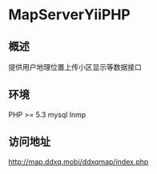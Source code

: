 MapServerYiiPHP
===============


## 概述
提供用户地理位置上传小区显示等数据接口 


## 环境
PHP >= 5.3 mysql lnmp 


## 访问地址
http://map.ddxq.mobi/ddxqmap/index.php

